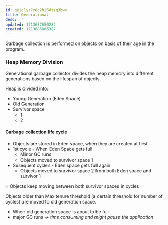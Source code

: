 ```yaml
---
id: qkjclyr7x8c2bi5dtsq3bwv
title: Generational
desc: ''
updated: 1713687650282
created: 1713686886387
---
```


Garbage collection is performed on objects on basis of their age in the program.

### Heap Memory Division

Generational garbage collector divides the heap memory into different generations based on the lifespan of objects.

Heap is divided into:

- Young Generation (Eden Space)
- Old Generation
- Survivor space 
    - 1
    - 2

#### Garbage collection life cycle

- Objects are stored in Eden space, when they are created at first.
- 1st cycle - When Eden Space gets full
    - Minor GC runs
    - Objects moved to survivor space 1
- Susequent cycles - Eden space gets full again
    - Objects moved to survivor space 2
      from both Eden space and survivor 1

💡 Objects keep moving between both survivor spaces in cycles

Objects older than Max tenure threshold (a certain threshold for number of cycles) are moved to old generation space.

- When old generation space is about to be full
- major GC runs → *time consuming and might pause the application*